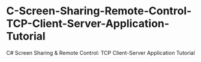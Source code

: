 # C-Screen-Sharing-Remote-Control-TCP-Client-Server-Application-Tutorial
C# Screen Sharing &amp; Remote Control: TCP Client-Server Application Tutorial
